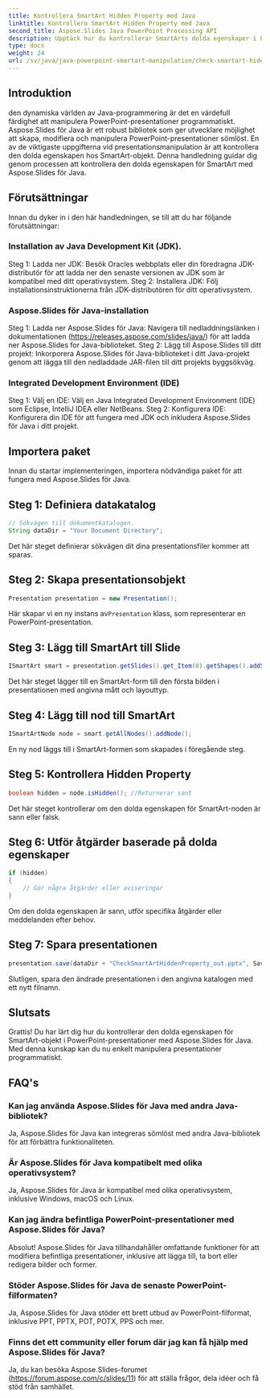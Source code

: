 ```yaml
---
title: Kontrollera SmartArt Hidden Property med Java
linktitle: Kontrollera SmartArt Hidden Property med Java
second_title: Aspose.Slides Java PowerPoint Processing API
description: Upptäck hur du kontrollerar SmartArts dolda egenskaper i PowerPoint med Aspose.Slides för Java, vilket förbättrar presentationsmanipulationen.
type: docs
weight: 24
url: /sv/java/java-powerpoint-smartart-manipulation/check-smartart-hidden-property-java/
---
```

## Introduktion
den dynamiska världen av Java-programmering är det en värdefull färdighet att manipulera PowerPoint-presentationer programmatiskt. Aspose.Slides för Java är ett robust bibliotek som ger utvecklare möjlighet att skapa, modifiera och manipulera PowerPoint-presentationer sömlöst. En av de viktigaste uppgifterna vid presentationsmanipulation är att kontrollera den dolda egenskapen hos SmartArt-objekt. Denna handledning guidar dig genom processen att kontrollera den dolda egenskapen för SmartArt med Aspose.Slides för Java.
## Förutsättningar
Innan du dyker in i den här handledningen, se till att du har följande förutsättningar:
### Installation av Java Development Kit (JDK).
Steg 1: Ladda ner JDK: Besök Oracles webbplats eller din föredragna JDK-distributör för att ladda ner den senaste versionen av JDK som är kompatibel med ditt operativsystem.
Steg 2: Installera JDK: Följ installationsinstruktionerna från JDK-distributören för ditt operativsystem.
### Aspose.Slides för Java-installation
Steg 1: Ladda ner Aspose.Slides för Java: Navigera till nedladdningslänken i dokumentationen (https://releases.aspose.com/slides/java/) för att ladda ner Aspose.Slides for Java-biblioteket.
Steg 2: Lägg till Aspose.Slides till ditt projekt: Inkorporera Aspose.Slides för Java-biblioteket i ditt Java-projekt genom att lägga till den nedladdade JAR-filen till ditt projekts byggsökväg.
### Integrated Development Environment (IDE)
Steg 1: Välj en IDE: Välj en Java Integrated Development Environment (IDE) som Eclipse, IntelliJ IDEA eller NetBeans.
Steg 2: Konfigurera IDE: Konfigurera din IDE för att fungera med JDK och inkludera Aspose.Slides för Java i ditt projekt.

## Importera paket
Innan du startar implementeringen, importera nödvändiga paket för att fungera med Aspose.Slides för Java.
## Steg 1: Definiera datakatalog
```java
// Sökvägen till dokumentkatalogen.
String dataDir = "Your Document Directory";
```
Det här steget definierar sökvägen dit dina presentationsfiler kommer att sparas.
## Steg 2: Skapa presentationsobjekt
```java
Presentation presentation = new Presentation();
```
Här skapar vi en ny instans av`Presentation` klass, som representerar en PowerPoint-presentation.
## Steg 3: Lägg till SmartArt till Slide
```java
ISmartArt smart = presentation.getSlides().get_Item(0).getShapes().addSmartArt(10, 10, 400, 300, SmartArtLayoutType.RadialCycle);
```
Det här steget lägger till en SmartArt-form till den första bilden i presentationen med angivna mått och layouttyp.
## Steg 4: Lägg till nod till SmartArt
```java
ISmartArtNode node = smart.getAllNodes().addNode();
```
En ny nod läggs till i SmartArt-formen som skapades i föregående steg.
## Steg 5: Kontrollera Hidden Property
```java
boolean hidden = node.isHidden(); //Returnerar sant
```
Det här steget kontrollerar om den dolda egenskapen för SmartArt-noden är sann eller falsk.
## Steg 6: Utför åtgärder baserade på dolda egenskaper
```java
if (hidden)
{
    // Gör några åtgärder eller aviseringar
}
```
Om den dolda egenskapen är sann, utför specifika åtgärder eller meddelanden efter behov.
## Steg 7: Spara presentationen
```java
presentation.save(dataDir + "CheckSmartArtHiddenProperty_out.pptx", SaveFormat.Pptx);
```
Slutligen, spara den ändrade presentationen i den angivna katalogen med ett nytt filnamn.

## Slutsats
Grattis! Du har lärt dig hur du kontrollerar den dolda egenskapen för SmartArt-objekt i PowerPoint-presentationer med Aspose.Slides för Java. Med denna kunskap kan du nu enkelt manipulera presentationer programmatiskt.
## FAQ's
### Kan jag använda Aspose.Slides för Java med andra Java-bibliotek?
Ja, Aspose.Slides för Java kan integreras sömlöst med andra Java-bibliotek för att förbättra funktionaliteten.
### Är Aspose.Slides för Java kompatibelt med olika operativsystem?
Ja, Aspose.Slides för Java är kompatibel med olika operativsystem, inklusive Windows, macOS och Linux.
### Kan jag ändra befintliga PowerPoint-presentationer med Aspose.Slides för Java?
Absolut! Aspose.Slides för Java tillhandahåller omfattande funktioner för att modifiera befintliga presentationer, inklusive att lägga till, ta bort eller redigera bilder och former.
### Stöder Aspose.Slides för Java de senaste PowerPoint-filformaten?
Ja, Aspose.Slides för Java stöder ett brett utbud av PowerPoint-filformat, inklusive PPT, PPTX, POT, POTX, PPS och mer.
### Finns det ett community eller forum där jag kan få hjälp med Aspose.Slides för Java?
Ja, du kan besöka Aspose.Slides-forumet (https://forum.aspose.com/c/slides/11) för att ställa frågor, dela idéer och få stöd från samhället.